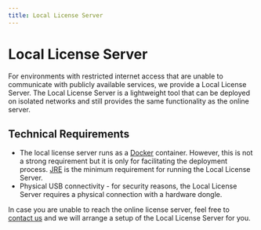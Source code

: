 ```yaml
---
title: Local License Server
---
```


# Local License Server

For environments with restricted internet access that are unable to communicate with publicly available services, we provide a Local License Server.
The Local License Server is a lightweight tool that can be deployed on isolated networks and still provides the same functionality as the online server.

## Technical Requirements
  - The local license server runs as a [Docker](https://www.docker.com/products/docker-engine) container. 
  However, this is not a strong requirement but it is only for facilitating the deployment process. 
  [JRE](https://www.oracle.com/technetwork/java/javase/downloads/jre8-downloads-2133155.html) is the minimum requirement for running the Local License Server. 
  - Physical USB connectivity - for security reasons, the Local License Server requires a physical connection with a hardware dongle. 

In case you are unable to reach the online license server, feel free to [contact us](mailto:info@jsparrow.eu) and we will arrange a setup of the Local License Server for you. 